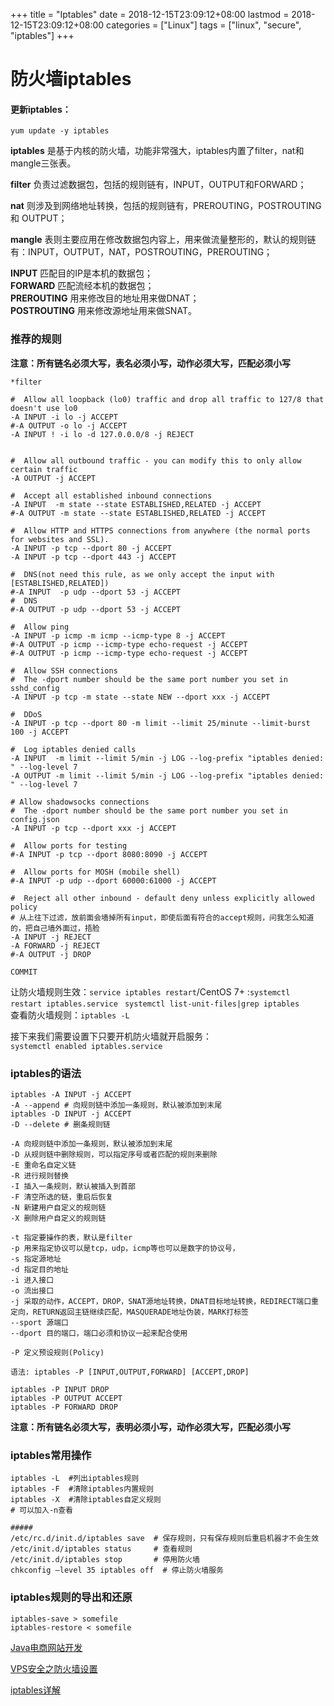 +++
title = "Iptables"
date = 2018-12-15T23:09:12+08:00
lastmod = 2018-12-15T23:09:12+08:00
categories = ["Linux"]
tags = ["linux", "secure", "iptables"]
+++

# 防火墙iptables

#### 更新iptables：
`yum update -y iptables`

**iptables** 是基于内核的防火墙，功能非常强大，iptables内置了filter，nat和mangle三张表。

**filter** 负责过滤数据包，包括的规则链有，INPUT，OUTPUT和FORWARD；

**nat** 则涉及到网络地址转换，包括的规则链有，PREROUTING，POSTROUTING 和 OUTPUT；

**mangle** 表则主要应用在修改数据包内容上，用来做流量整形的，默认的规则链有：INPUT，OUTPUT，NAT，POSTROUTING，PREROUTING；

**INPUT** 匹配目的IP是本机的数据包；  
**FORWARD** 匹配流经本机的数据包；   
**PREROUTING** 用来修改目的地址用来做DNAT；   
**POSTROUTING** 用来修改源地址用来做SNAT。

### 推荐的规则
**注意：所有链名必须大写，表名必须小写，动作必须大写，匹配必须小写**

```
*filter

#  Allow all loopback (lo0) traffic and drop all traffic to 127/8 that doesn't use lo0
-A INPUT -i lo -j ACCEPT
#-A OUTPUT -o lo -j ACCEPT
-A INPUT ! -i lo -d 127.0.0.0/8 -j REJECT


#  Allow all outbound traffic - you can modify this to only allow certain traffic
-A OUTPUT -j ACCEPT

#  Accept all established inbound connections
-A INPUT  -m state --state ESTABLISHED,RELATED -j ACCEPT
#-A OUTPUT -m state --state ESTABLISHED,RELATED -j ACCEPT

#  Allow HTTP and HTTPS connections from anywhere (the normal ports for websites and SSL).
-A INPUT -p tcp --dport 80 -j ACCEPT
-A INPUT -p tcp --dport 443 -j ACCEPT

#  DNS(not need this rule, as we only accept the input with [ESTABLISHED,RELATED])
#-A INPUT  -p udp --dport 53 -j ACCEPT
#  DNS
#-A OUTPUT -p udp --dport 53 -j ACCEPT

#  Allow ping
-A INPUT -p icmp -m icmp --icmp-type 8 -j ACCEPT
#-A OUTPUT -p icmp --icmp-type echo-request -j ACCEPT
#-A OUTPUT -p icmp --icmp-type echo-request -j ACCEPT

#  Allow SSH connections
#  The -dport number should be the same port number you set in sshd_config
-A INPUT -p tcp -m state --state NEW --dport xxx -j ACCEPT

#  DDoS
-A INPUT -p tcp --dport 80 -m limit --limit 25/minute --limit-burst 100 -j ACCEPT

#  Log iptables denied calls
-A INPUT  -m limit --limit 5/min -j LOG --log-prefix "iptables denied: " --log-level 7
-A OUTPUT -m limit --limit 5/min -j LOG --log-prefix "iptables denied: " --log-level 7

# Allow shadowsocks connections
#  The -dport number should be the same port number you set in config.json
-A INPUT -p tcp --dport xxx -j ACCEPT

#  Allow ports for testing
#-A INPUT -p tcp --dport 8080:8090 -j ACCEPT

#  Allow ports for MOSH (mobile shell)
#-A INPUT -p udp --dport 60000:61000 -j ACCEPT

#  Reject all other inbound - default deny unless explicitly allowed policy
# 从上往下过滤，放前面会墙掉所有input，即使后面有符合的accept规则，问我怎么知道的，把自己墙外面过，捂脸
-A INPUT -j REJECT   
-A FORWARD -j REJECT
#-A OUTPUT -j DROP

COMMIT
```
让防火墙规则生效：`service iptables restart`/CentOS 7+ :`systemctl restart iptables.service `    `systemctl list-unit-files|grep iptables `    
查看防火墙规则：`iptables -L`

接下来我们需要设置下只要开机防火墙就开启服务：   
`systemctl enabled iptables.service`

### iptables的语法
```
iptables -A INPUT -j ACCEPT
-A --append # 向规则链中添加一条规则，默认被添加到末尾
iptables -D INPUT -j ACCEPT
-D --delete # 删条规则链

-A 向规则链中添加一条规则，默认被添加到末尾
-D 从规则链中删除规则，可以指定序号或者匹配的规则来删除
-E 重命名自定义链
-R 进行规则替换
-I 插入一条规则，默认被插入到首部
-F 清空所选的链，重启后恢复
-N 新建用户自定义的规则链
-X 删除用户自定义的规则链

-t 指定要操作的表，默认是filter
-p 用来指定协议可以是tcp，udp，icmp等也可以是数字的协议号，
-s 指定源地址
-d 指定目的地址
-i 进入接口
-o 流出接口
-j 采取的动作，ACCEPT，DROP，SNAT源地址转换，DNAT目标地址转换，REDIRECT端口重定向，RETURN返回主链继续匹配，MASQUERADE地址伪装，MARK打标签
--sport 源端口
--dport 目的端口，端口必须和协议一起来配合使用

-P 定义预设规则(Policy)

语法: iptables -P [INPUT,OUTPUT,FORWARD] [ACCEPT,DROP]

iptables -P INPUT DROP
iptables -P OUTPUT ACCEPT
iptables -P FORWARD DROP
```
**注意：所有链名必须大写，表明必须小写，动作必须大写，匹配必须小写**
### iptables常用操作
```
iptables -L  #列出iptables规则
iptables -F  #清除iptables内置规则
iptables -X  #清除iptables自定义规则
# 可以加入-n查看

#####
/etc/rc.d/init.d/iptables save  # 保存规则，只有保存规则后重启机器才不会生效
/etc/init.d/iptables status     # 查看规则
/etc/init.d/iptables stop       # 停用防火墙
chkconfig –level 35 iptables off  # 停止防火墙服务
```

### iptables规则的导出和还原
```
iptables-save > somefile
iptables-restore < somefile
```
[Java电商网站开发](https://coding.imooc.com/learn/list/96.html?distId=11b7b9&utm_source=fenxiao)

[VPS安全之防火墙设置](https://blog.phpgao.com/vps_iptables.html)

[iptables详解](http://blog.51cto.com/yijiu/1356254)
